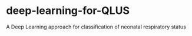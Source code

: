 # deep-learning-for-QLUS
A Deep Learning approach for classification of neonatal respiratory status
